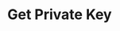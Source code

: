---
id: get-private-key
title: Get Private Key
sidebar_label: Get Private Key
description: Get the identity private key from a secret.
keywords:
  - docs
  - polygon id
  - holder
  - issuer
  - verifier
  - wallet sdk
  - secret
  - private key
---